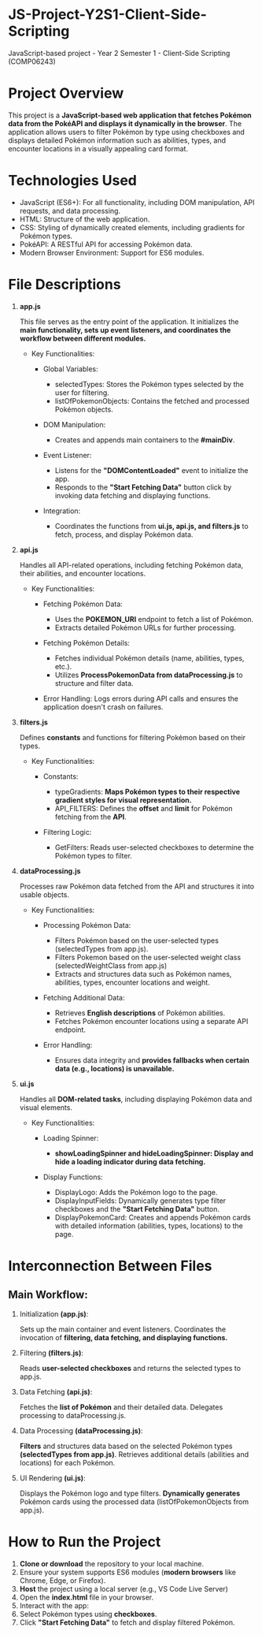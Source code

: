 # JS-Project-Y2S1-Client-Side-Scripting

JavaScript-based project - Year 2 Semester 1 - Client-Side Scripting (COMP06243)

# Project Overview

This project is a **JavaScript-based web application that fetches Pokémon data from the PokéAPI and displays it dynamically in the browser**. The application allows users to filter Pokémon by type using checkboxes and displays detailed Pokémon information such as abilities, types, and encounter locations in a visually appealing card format.

# Technologies Used

- JavaScript (ES6+): For all functionality, including DOM manipulation, API requests, and data processing.
- HTML: Structure of the web application.
- CSS: Styling of dynamically created elements, including gradients for Pokémon types.
- PokéAPI: A RESTful API for accessing Pokémon data.
- Modern Browser Environment: Support for ES6 modules.

# File Descriptions

1.  **app.js**

    This file serves as the entry point of the application. It initializes the **main functionality, sets up event listeners, and coordinates the workflow between different modules.**

    - Key Functionalities:

      - Global Variables:

        - selectedTypes: Stores the Pokémon types selected by the user for filtering.
        - listOfPokemonObjects: Contains the fetched and processed Pokémon objects.

      - DOM Manipulation:

        - Creates and appends main containers to the **#mainDiv**.

      - Event Listener:

        - Listens for the **"DOMContentLoaded"** event to initialize the app.
        - Responds to the **"Start Fetching Data"** button click by invoking data fetching and displaying functions.

      - Integration:

        - Coordinates the functions from **ui.js, api.js, and filters.js** to fetch, process, and display Pokémon data.

2.  **api.js**

    Handles all API-related operations, including fetching Pokémon data, their abilities, and encounter locations.

    - Key Functionalities:

      - Fetching Pokémon Data:

        - Uses the **POKEMON_URI** endpoint to fetch a list of Pokémon.
        - Extracts detailed Pokémon URLs for further processing.

      - Fetching Pokémon Details:

        - Fetches individual Pokémon details (name, abilities, types, etc.).
        - Utilizes **ProcessPokemonData from dataProcessing.js** to structure and filter data.

      - Error Handling:
        Logs errors during API calls and ensures the application doesn't crash on failures.

3.  **filters.js**

    Defines **constants** and functions for filtering Pokémon based on their types.

    - Key Functionalities:

      - Constants:

        - typeGradients: **Maps Pokémon types to their respective gradient styles for visual representation.**
        - API_FILTERS: Defines the **offset** and **limit** for Pokémon fetching from the **API**.

      - Filtering Logic:

        - GetFilters: Reads user-selected checkboxes to determine the Pokémon types to filter.

4.  **dataProcessing.js**

    Processes raw Pokémon data fetched from the API and structures it into usable objects.

    - Key Functionalities:

      - Processing Pokémon Data:

        - Filters Pokémon based on the user-selected types (selectedTypes from app.js).
        - Filters Pokemon based on the user-selected weight class (selectedWeightClass from app.js)
        - Extracts and structures data such as Pokémon names, abilities, types, encounter locations and weight.

      - Fetching Additional Data:

        - Retrieves **English descriptions** of Pokémon abilities.
        - Fetches Pokémon encounter locations using a separate API endpoint.

      - Error Handling:

        - Ensures data integrity and **provides fallbacks when certain data (e.g., locations) is unavailable.**

5.  **ui.js**

    Handles all **DOM-related tasks**, including displaying Pokémon data and visual elements.

    - Key Functionalities:

      - Loading Spinner:

        - **showLoadingSpinner and hideLoadingSpinner: Display and hide a loading indicator during data fetching.**

      - Display Functions:

        - DisplayLogo: Adds the Pokémon logo to the page.
        - DisplayInputFields: Dynamically generates type filter checkboxes and the **"Start Fetching Data"** button.
        - DisplayPokemonCard: Creates and appends Pokémon cards with detailed information (abilities, types, locations) to the page.

# Interconnection Between Files

## Main Workflow:

1. Initialization **(app.js)**:

   Sets up the main container and event listeners.
   Coordinates the invocation of **filtering, data fetching, and displaying functions.**

2. Filtering **(filters.js)**:

   Reads **user-selected checkboxes** and returns the selected types to app.js.

3. Data Fetching **(api.js)**:

   Fetches the **list of Pokémon** and their detailed data.
   Delegates processing to dataProcessing.js.

4. Data Processing **(dataProcessing.js)**:

   **Filters** and structures data based on the selected Pokémon types **(selectedTypes from app.js)**.
   Retrieves additional details (abilities and locations) for each Pokémon.

5. UI Rendering **(ui.js)**:

   Displays the Pokémon logo and type filters.
   **Dynamically generates** Pokémon cards using the processed data (listOfPokemonObjects from app.js).

# How to Run the Project

1. **Clone or download** the repository to your local machine.
2. Ensure your system supports ES6 modules (**modern browsers** like Chrome, Edge, or Firefox).
3. **Host** the project using a local server (e.g., VS Code Live Server)
4. Open the **index.html** file in your browser.
5. Interact with the app:
6. Select Pokémon types using **checkboxes**.
7. Click **"Start Fetching Data"** to fetch and display filtered Pokémon.
